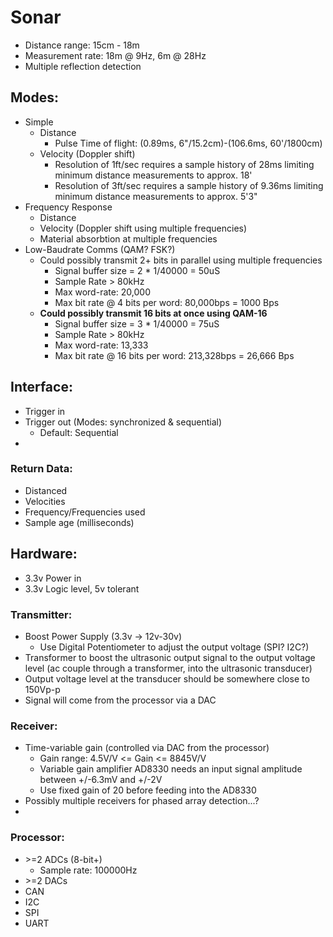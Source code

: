 
# Sonar
- Distance range: 15cm - 18m
- Measurement rate: 18m @ 9Hz, 6m @ 28Hz
- Multiple reflection detection


## Modes:

- Simple
  - Distance
    - Pulse Time of flight: (0.89ms, 6"/15.2cm)-(106.6ms, 60'/1800cm)
  - Velocity (Doppler shift)
    - Resolution of 1ft/sec requires a sample history of 28ms limiting minimum distance measurements to approx. 18'
    - Resolution of 3ft/sec requires a sample history of 9.36ms limiting minimum distance measurements to approx. 5'3"
- Frequency Response
  - Distance
  - Velocity (Doppler shift using multiple frequencies)
  - Material absorbtion at multiple frequencies
- Low-Baudrate Comms (QAM? FSK?)
  - Could possibly transmit 2+ bits in parallel using multiple frequencies
    - Signal buffer size = 2 * 1/40000 = 50uS
    - Sample Rate > 80kHz
    - Max word-rate: 20,000
    - Max bit rate @ 4 bits per word: 80,000bps = 1000 Bps
  - **Could possibly transmit 16 bits at once using QAM-16**
    - Signal buffer size =  3 * 1/40000 = 75uS
    - Sample Rate > 80kHz
    - Max word-rate: 13,333
    - Max bit rate @ 16 bits per word: 213,328bps = 26,666 Bps



## Interface:
- Trigger in
- Trigger out (Modes: synchronized & sequential)
  - Default: Sequential
- 


### Return Data:
- Distanced
- Velocities
- Frequency/Frequencies used
- Sample age (milliseconds)




## Hardware:
- 3.3v Power in
- 3.3v Logic level, 5v tolerant



### Transmitter:
- Boost Power Supply (3.3v -> 12v-30v)
  - Use Digital Potentiometer to adjust the output voltage (SPI? I2C?)
- Transformer to boost the ultrasonic output signal to the output voltage level (ac couple through a transformer, into the ultrasonic transducer)
- Output voltage level at the transducer should be somewhere close to 150Vp-p
- Signal will come from the processor via a DAC


### Receiver:
- Time-variable gain (controlled via DAC from the processor)
  - Gain range: 4.5V/V <= Gain <= 8845V/V
  - Variable gain amplifier AD8330 needs an input signal amplitude between +/-6.3mV and +/-2V
  - Use fixed gain of 20 before feeding into the AD8330
- Possibly multiple receivers for phased array detection...?
- 

### Processor:
- \>=2 ADCs (8-bit+)
  - Sample rate: 100000Hz
- \>=2 DACs
- CAN
- I2C
- SPI
- UART

